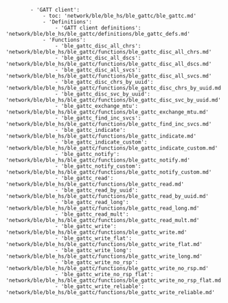             - 'GATT client':
                - toc: 'network/ble/ble_hs/ble_gattc/ble_gattc.md'
                - 'Definitions':
                    - 'GATT client definitions': 'network/ble/ble_hs/ble_gattc/definitions/ble_gattc_defs.md'
                - 'Functions':
                    - 'ble_gattc_disc_all_chrs': 'network/ble/ble_hs/ble_gattc/functions/ble_gattc_disc_all_chrs.md'
                    - 'ble_gattc_disc_all_dscs': 'network/ble/ble_hs/ble_gattc/functions/ble_gattc_disc_all_dscs.md'
                    - 'ble_gattc_disc_all_svcs': 'network/ble/ble_hs/ble_gattc/functions/ble_gattc_disc_all_svcs.md'
                    - 'ble_gattc_disc_chrs_by_uuid': 'network/ble/ble_hs/ble_gattc/functions/ble_gattc_disc_chrs_by_uuid.md'
                    - 'ble_gattc_disc_svc_by_uuid': 'network/ble/ble_hs/ble_gattc/functions/ble_gattc_disc_svc_by_uuid.md'
                    - 'ble_gattc_exchange_mtu': 'network/ble/ble_hs/ble_gattc/functions/ble_gattc_exchange_mtu.md'
                    - 'ble_gattc_find_inc_svcs': 'network/ble/ble_hs/ble_gattc/functions/ble_gattc_find_inc_svcs.md'
                    - 'ble_gattc_indicate': 'network/ble/ble_hs/ble_gattc/functions/ble_gattc_indicate.md'
                    - 'ble_gattc_indicate_custom': 'network/ble/ble_hs/ble_gattc/functions/ble_gattc_indicate_custom.md'
                    - 'ble_gattc_notify': 'network/ble/ble_hs/ble_gattc/functions/ble_gattc_notify.md'
                    - 'ble_gattc_notify_custom': 'network/ble/ble_hs/ble_gattc/functions/ble_gattc_notify_custom.md'
                    - 'ble_gattc_read': 'network/ble/ble_hs/ble_gattc/functions/ble_gattc_read.md'
                    - 'ble_gattc_read_by_uuid': 'network/ble/ble_hs/ble_gattc/functions/ble_gattc_read_by_uuid.md'
                    - 'ble_gattc_read_long': 'network/ble/ble_hs/ble_gattc/functions/ble_gattc_read_long.md'
                    - 'ble_gattc_read_mult': 'network/ble/ble_hs/ble_gattc/functions/ble_gattc_read_mult.md'
                    - 'ble_gattc_write': 'network/ble/ble_hs/ble_gattc/functions/ble_gattc_write.md'
                    - 'ble_gattc_write_flat': 'network/ble/ble_hs/ble_gattc/functions/ble_gattc_write_flat.md'
                    - 'ble_gattc_write_long': 'network/ble/ble_hs/ble_gattc/functions/ble_gattc_write_long.md'
                    - 'ble_gattc_write_no_rsp': 'network/ble/ble_hs/ble_gattc/functions/ble_gattc_write_no_rsp.md'
                    - 'ble_gattc_write_no_rsp_flat': 'network/ble/ble_hs/ble_gattc/functions/ble_gattc_write_no_rsp_flat.md'
                    - 'ble_gattc_write_reliable': 'network/ble/ble_hs/ble_gattc/functions/ble_gattc_write_reliable.md'
